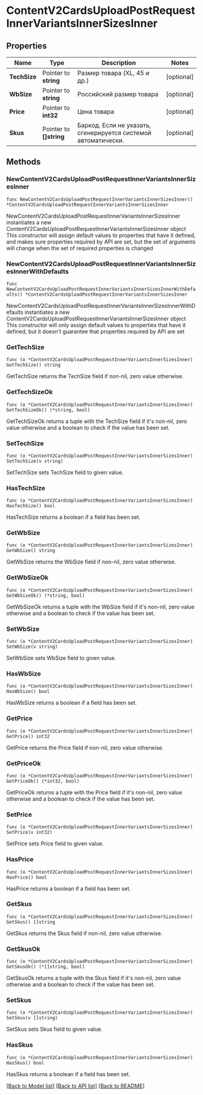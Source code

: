 # ContentV2CardsUploadPostRequestInnerVariantsInnerSizesInner

## Properties

Name | Type | Description | Notes
------------ | ------------- | ------------- | -------------
**TechSize** | Pointer to **string** | Размер товара (XL, 45 и др.) | [optional] 
**WbSize** | Pointer to **string** | Российский размер товара | [optional] 
**Price** | Pointer to **int32** | Цена товара | [optional] 
**Skus** | Pointer to **[]string** | Баркод. Если не указать, сгенерируется системой автоматически. | [optional] 

## Methods

### NewContentV2CardsUploadPostRequestInnerVariantsInnerSizesInner

`func NewContentV2CardsUploadPostRequestInnerVariantsInnerSizesInner() *ContentV2CardsUploadPostRequestInnerVariantsInnerSizesInner`

NewContentV2CardsUploadPostRequestInnerVariantsInnerSizesInner instantiates a new ContentV2CardsUploadPostRequestInnerVariantsInnerSizesInner object
This constructor will assign default values to properties that have it defined,
and makes sure properties required by API are set, but the set of arguments
will change when the set of required properties is changed

### NewContentV2CardsUploadPostRequestInnerVariantsInnerSizesInnerWithDefaults

`func NewContentV2CardsUploadPostRequestInnerVariantsInnerSizesInnerWithDefaults() *ContentV2CardsUploadPostRequestInnerVariantsInnerSizesInner`

NewContentV2CardsUploadPostRequestInnerVariantsInnerSizesInnerWithDefaults instantiates a new ContentV2CardsUploadPostRequestInnerVariantsInnerSizesInner object
This constructor will only assign default values to properties that have it defined,
but it doesn't guarantee that properties required by API are set

### GetTechSize

`func (o *ContentV2CardsUploadPostRequestInnerVariantsInnerSizesInner) GetTechSize() string`

GetTechSize returns the TechSize field if non-nil, zero value otherwise.

### GetTechSizeOk

`func (o *ContentV2CardsUploadPostRequestInnerVariantsInnerSizesInner) GetTechSizeOk() (*string, bool)`

GetTechSizeOk returns a tuple with the TechSize field if it's non-nil, zero value otherwise
and a boolean to check if the value has been set.

### SetTechSize

`func (o *ContentV2CardsUploadPostRequestInnerVariantsInnerSizesInner) SetTechSize(v string)`

SetTechSize sets TechSize field to given value.

### HasTechSize

`func (o *ContentV2CardsUploadPostRequestInnerVariantsInnerSizesInner) HasTechSize() bool`

HasTechSize returns a boolean if a field has been set.

### GetWbSize

`func (o *ContentV2CardsUploadPostRequestInnerVariantsInnerSizesInner) GetWbSize() string`

GetWbSize returns the WbSize field if non-nil, zero value otherwise.

### GetWbSizeOk

`func (o *ContentV2CardsUploadPostRequestInnerVariantsInnerSizesInner) GetWbSizeOk() (*string, bool)`

GetWbSizeOk returns a tuple with the WbSize field if it's non-nil, zero value otherwise
and a boolean to check if the value has been set.

### SetWbSize

`func (o *ContentV2CardsUploadPostRequestInnerVariantsInnerSizesInner) SetWbSize(v string)`

SetWbSize sets WbSize field to given value.

### HasWbSize

`func (o *ContentV2CardsUploadPostRequestInnerVariantsInnerSizesInner) HasWbSize() bool`

HasWbSize returns a boolean if a field has been set.

### GetPrice

`func (o *ContentV2CardsUploadPostRequestInnerVariantsInnerSizesInner) GetPrice() int32`

GetPrice returns the Price field if non-nil, zero value otherwise.

### GetPriceOk

`func (o *ContentV2CardsUploadPostRequestInnerVariantsInnerSizesInner) GetPriceOk() (*int32, bool)`

GetPriceOk returns a tuple with the Price field if it's non-nil, zero value otherwise
and a boolean to check if the value has been set.

### SetPrice

`func (o *ContentV2CardsUploadPostRequestInnerVariantsInnerSizesInner) SetPrice(v int32)`

SetPrice sets Price field to given value.

### HasPrice

`func (o *ContentV2CardsUploadPostRequestInnerVariantsInnerSizesInner) HasPrice() bool`

HasPrice returns a boolean if a field has been set.

### GetSkus

`func (o *ContentV2CardsUploadPostRequestInnerVariantsInnerSizesInner) GetSkus() []string`

GetSkus returns the Skus field if non-nil, zero value otherwise.

### GetSkusOk

`func (o *ContentV2CardsUploadPostRequestInnerVariantsInnerSizesInner) GetSkusOk() (*[]string, bool)`

GetSkusOk returns a tuple with the Skus field if it's non-nil, zero value otherwise
and a boolean to check if the value has been set.

### SetSkus

`func (o *ContentV2CardsUploadPostRequestInnerVariantsInnerSizesInner) SetSkus(v []string)`

SetSkus sets Skus field to given value.

### HasSkus

`func (o *ContentV2CardsUploadPostRequestInnerVariantsInnerSizesInner) HasSkus() bool`

HasSkus returns a boolean if a field has been set.


[[Back to Model list]](../README.md#documentation-for-models) [[Back to API list]](../README.md#documentation-for-api-endpoints) [[Back to README]](../README.md)


